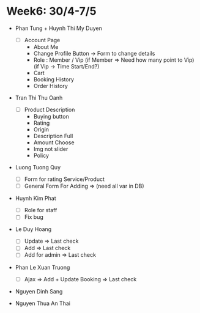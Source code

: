 # Week6: 30/4-7/5

- Phan Tung + Huynh Thi My Duyen
  - [ ] Account Page
    - About Me
    - Change Profile Button -> Form to change details
    - Role : Member / Vip (if Member => Need how many point to Vip)(if Vip -> Time Start/End?)
    - Cart
    - Booking History
    - Order History
- Tran Thi Thu Oanh
  - [ ] Product Description
    - Buying button
    - Rating
    - Origin
    - Description Full
    - Amount Choose
    - Img not slider
    - Policy


- Luong Tuong Quy
  - [ ] Form for rating Service/Product
  - [ ] General Form For Adding =>  (need all var in DB)

- Huynh Kim Phat
  - [ ] Role for staff
  - [ ] Fix bug

- Le Duy Hoang
  - [ ] Update => Last check
  - [ ] Add => Last check
  - [ ] Add for admin => Last check
- Phan Le Xuan Truong
  - [ ] Ajax => Add + Update Booking => Last check

- Nguyen Dinh Sang

- Nguyen Thua An Thai
    

